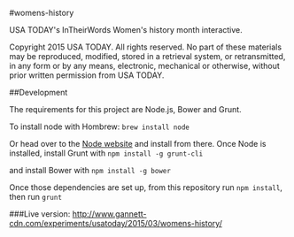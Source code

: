 #womens-history

USA TODAY's InTheirWords Women's history month interactive.


Copyright 2015 USA TODAY. All rights reserved. No part of these materials may be reproduced, modified, stored in a retrieval system, or retransmitted, in any form or by any means, electronic, mechanical or otherwise, without prior written permission from USA TODAY.

##Development

The requirements for this project are Node.js, Bower and Grunt. 

To install node with Hombrew:
`brew install node`

Or head over to the [Node website](http://nodejs.org/) and install from there.
Once Node is installed, install Grunt with
`npm install -g grunt-cli`

and install Bower with 
`npm install -g bower`

Once those dependencies are set up, from this repository run `npm install`, then run `grunt`


###Live version:
http://www.gannett-cdn.com/experiments/usatoday/2015/03/womens-history/